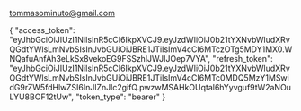tommasominuto@gmail.com

{
  "access_token": "eyJhbGciOiJIUzI1NiIsInR5cCI6IkpXVCJ9.eyJzdWIiOiJ0b21tYXNvbWludXRvQGdtYWlsLmNvbSIsInJvbGUiOiJBRE1JTiIsImV4cCI6MTczOTg5MDY1MX0.WNQafuAnfAh3eLkSx8vekoEG9FSSzhlJWJIJOep7VYA",
  "refresh_token": "eyJhbGciOiJIUzI1NiIsInR5cCI6IkpXVCJ9.eyJzdWIiOiJ0b21tYXNvbWludXRvQGdtYWlsLmNvbSIsInJvbGUiOiJBRE1JTiIsImV4cCI6MTc0MDQ5MzY1MSwidG9rZW5fdHlwZSI6InJlZnJlc2gifQ.pwzwMSAHkOUqtal6hYyvguf9tW2aNOuLYU8BOF12tUw",
  "token_type": "bearer"
}